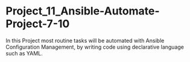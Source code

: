 # Project_11_Ansible-Automate-Project-7-10
In this Project most routine tasks will be automated with Ansible Configuration Management, by writing code using declarative language such as YAML.
